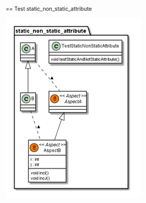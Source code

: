 == Test static_non_static_attribute

![static_non_static_attribute.png](gen-plantuml/static_non_static_attribute.png)